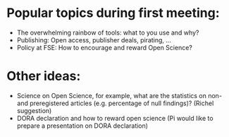# Popular topics during first meeting:

- The overwhelming rainbow of tools: what to you use and why?
- Publishing: Open access, publisher deals, pirating, ...
- Policy at FSE: How to encourage and reward Open Science?


# Other ideas:

- Science on Open Science, for example, what are the statistics on non- and 
preregistered articles (e.g. percentage of null findings)? (Richel suggestion)
- DORA declaration and how to reward open science (Pi would like to prepare a presentation on DORA declaration)
